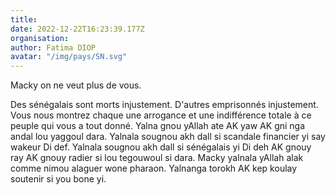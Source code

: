 ```yaml
---
title: 
date: 2022-12-22T16:23:39.177Z
organisation: 
author: Fatima DIOP 
avatar: "/img/pays/SN.svg"
---
```


Macky on ne veut plus de vous.

Des sénégalais sont morts injustement. D'autres emprisonnés injustement. Vous nous montrez chaque une arrogance et une indifférence totale à ce peuple qui vous a tout donné.
Yalna gnou yAllah ate AK yaw AK gni nga andal lou yaggoul dara.
Yalnala sougnou akh dall si scandale financier yi say wakeur Di def.
Yalnala sougnou akh dall si sénégalais yi Di deh AK gnouy ray AK gnouy radier si lou tegouwoul si dara.
Macky yalnala yAllah alak comme nimou alaguer wone pharaon.
Yalnanga torokh AK kep koulay soutenir si you bone yi.